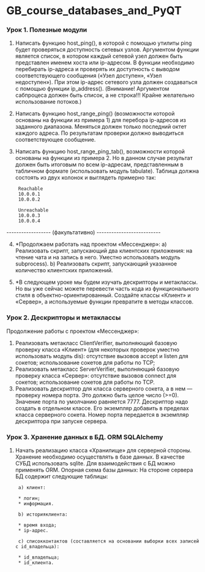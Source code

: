 # GB_course_databases_and_PyQT

### Урок 1. Полезные модули
1. Написать функцию host_ping(), в которой с помощью утилиты ping будет проверяться доступность сетевых узлов. Аргументом функции является список, в котором каждый сетевой узел должен быть представлен именем хоста или ip-адресом. В функции необходимо перебирать ip-адреса и проверять их доступность с выводом соответствующего сообщения («Узел доступен», «Узел недоступен»). При этом ip-адрес сетевого узла должен создаваться с помощью функции ip_address(). (Внимание! Аргументом сабпроцеса должен быть список, а не строка!!! Крайне желательно использование потоков.)
2. Написать функцию host_range_ping() (возможности которой основаны на функции из примера 1) для перебора ip-адресов из заданного диапазона. Меняться должен только последний октет каждого адреса. По результатам проверки должно выводиться соответствующее сообщение.
4. Написать функцию host_range_ping_tab(), возможности которой основаны на функции из примера 2. Но в данном случае результат должен быть итоговым по всем ip-адресам, представленным в табличном формате (использовать модуль tabulate). Таблица должна состоять из двух колонок и выглядеть примерно так:

        Reachable
        10.0.0.1
        10.0.0.2

        Unreachable
        10.0.0.3
        10.0.0.4

------------------ (факультативно) --------------------------

4. *Продолжаем работать над проектом «Мессенджер»:
a) Реализовать скрипт, запускающий два клиентских приложения: на чтение чата и на запись в него. Уместно использовать модуль subprocess).
b) Реализовать скрипт, запускающий указанное количество клиентских приложений.

5. *В следующем уроке мы будем изучать дескрипторы и метаклассы. Но вы уже сейчас можете перевести часть кода из функционального стиля в объектно-ориентированный. Создайте классы «Клиент» и «Сервер», а используемые функции превратите в методы классов.

### Урок 2. Дескрипторы и метаклассы
Продолжение работы с проектом «Мессенджер»:

1. Реализовать метакласс ClientVerifier, выполняющий базовую проверку класса «Клиент» (для некоторых проверок уместно использовать модуль dis):
отсутствие вызовов accept и listen для сокетов;
использование сокетов для работы по TCP;
2. Реализовать метакласс ServerVerifier, выполняющий базовую проверку класса «Сервер»:
отсутствие вызовов connect для сокетов;
использование сокетов для работы по TCP.
3. Реализовать дескриптор для класса серверного сокета, а в нем — проверку номера порта. Это должно быть целое число (>=0). Значение порта по умолчанию равняется 7777. Дескриптор надо создать в отдельном классе. Его экземпляр добавить в пределах класса серверного сокета. Номер порта передается в экземпляр дескриптора при запуске сервера.

### Урок 3. Хранение данных в БД. ORM SQLAlchemy
1. Начать реализацию класса «Хранилище» для серверной стороны. Хранение необходимо осуществлять в базе данных. В качестве СУБД использовать sqlite. Для взаимодействия с БД можно применять ORM.
Опорная схема базы данных:
На стороне сервера БД содержит следующие таблицы:

        a) клиент:

        * логин;
        * информация.

        b) историяклиента:

        * время входа;
        * ip-адрес.

        c) списокконтактов (составляется на основании выборки всех записей с id_владельца):

        * id_владельца;
        * id_клиента.
